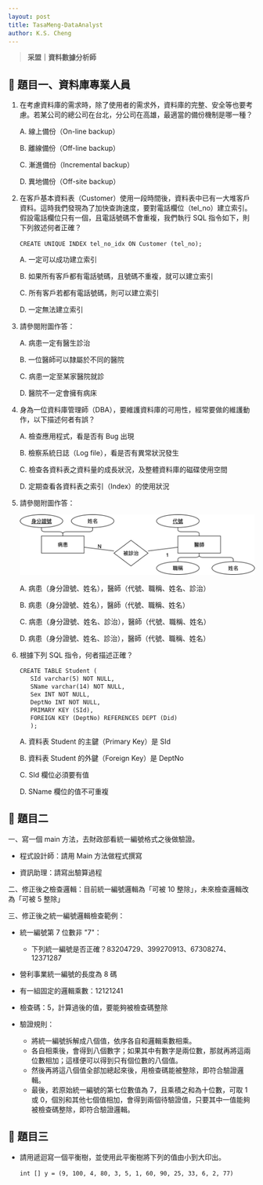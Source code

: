 ```yaml
---
layout: post
title: TasaMeng-DataAnalyst
author: K.S. Cheng
---
```


> **采盟｜資料數據分析師**


## 🧩 題目一、資料庫專業人員

1. 在考慮資料庫的需求時，除了使用者的需求外，資料庫的完整、安全等也要考慮。若某公司的總公司在台北，分公司在高雄，最適當的備份機制是哪一種？

   A. 線上備份（On-line backup）
   
   B. 離線備份（Off-line backup）
   
   C. 漸進備份（Incremental backup）

   D. 異地備份（Off-site backup）

   
2. 在客戶基本資料表（Customer）使用一段時間後，資料表中已有一大堆客戶資料。這時我們發現為了加快查詢速度，要對電話欄位（tel_no）建立索引。假設電話欄位只有一個，且電話號碼不會重複，我們執行 SQL 指令如下，則下列敘述何者正確？

   `CREATE UNIQUE INDEX tel_no_idx ON Customer (tel_no);`

   A. 一定可以成功建立索引

   B. 如果所有客戶都有電話號碼，且號碼不重複，就可以建立索引

   C. 所有客戶若都有電話號碼，則可以建立索引

   D. 一定無法建立索引

   
3. 請參閱附圖作答：

   A. 病患一定有醫生診治

   B. 一位醫師可以隸屬於不同的醫院

   C. 病患一定至某家醫院就診

   D. 醫院不一定會擁有病床


4. 身為一位資料庫管理師（DBA），要維護資料庫的可用性，經常要做的維護動作，以下描述何者有誤？

   A. 檢查應用程式，看是否有 Bug 出現

   B. 檢察系統日誌（Log file），看是否有異常狀況發生

   C. 檢查各資料表之資料量的成長狀況，及整體資料庫的磁碟使用空間

   D. 定期查看各資料表之索引（Index）的使用狀況


5. 請參閱附圖作答：

   ![ERD Diagram](./assets/TasaMeng_1.svg)

   A. 病患（身分證號、姓名），醫師（代號、職稱、姓名、診治）

   B. 病患（身分證號、姓名），醫師（代號、職稱、姓名）

   C. 病患（身分證號、姓名、診治），醫師（代號、職稱、姓名）

   D. 病患（身分證號、姓名、診治），醫師（代號、職稱、姓名）

   
7. 根據下列 SQL 指令，何者描述正確？

   ```
   CREATE TABLE Student (
      SId varchar(5) NOT NULL, 
      SName varchar(14) NOT NULL,
      Sex INT NOT NULL,
      DeptNo INT NOT NULL,
      PRIMARY KEY (SId),
      FOREIGN KEY (DeptNo) REFERENCES DEPT (Did)
      );
   ```

   A. 資料表 Student 的主鍵（Primary Key）是 SId

   B. 資料表 Student 的外鍵（Foreign Key）是 DeptNo

   C. SId 欄位必須要有值

   D. SName 欄位的值不可重複


## 🧩 題目二

一、寫一個 main 方法，去財政部看統一編號格式之後做驗證。

   - 程式設計師：請用 Main 方法做程式撰寫
     
   - 資訊助理：請寫出驗算過程
     
二、修正後之檢查邏輯：目前統一編號邏輯為「可被 10 整除」，未來檢查邏輯改為「可被 5 整除」

三、修正後之統一編號邏輯檢查範例：

   - 統一編號第 7 位數非 "7"：
     
     - 下列統一編號是否正確？83204729、399270913、67308274、12371287
       
   - 營利事業統一編號的長度為 8 碼
     
   - 有一組固定的邏輯乘數：12121241
     
   - 檢查碼：5，計算過後的值，要能夠被檢查碼整除

   - 驗證規則：
     - 將統一編號拆解成八個值，依序各自和邏輯乘數相乘。
     - 各自相乘後，會得到八個數字；如果其中有數字是兩位數，那就再將這兩位數相加；這樣便可以得到只有個位數的八個值。
     - 然後再將這八個值全部加總起來後，用檢查碼能被整除，即符合驗證邏輯。
     - 最後，若原始統一編號的第七位數值為 7，且乘積之和為十位數，可取 1 或 0，個別和其他七個值相加，會得到兩個待驗證值，只要其中一值能夠被檢查碼整除，即符合驗證邏輯。


## 🧩 題目三

   - 請用遞迴寫一個平衡樹，並使用此平衡樹將下列的值由小到大印出。

     `int [] y = (9, 100, 4, 80, 3, 5, 1, 60, 90, 25, 33, 6, 2, 77)`
